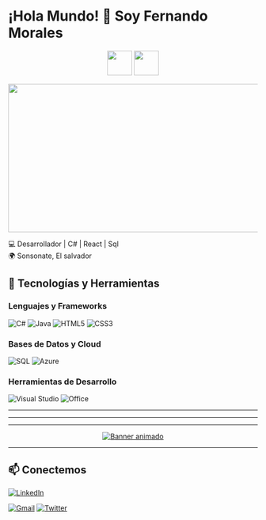  # ¡Hola Mundo! 👾 Soy Fernando Morales
<p align="center">
 
  <img src="https://media1.giphy.com/media/XAxylRMCdpbEWUAvr8/giphy.gif?cid=6c09b952mhplset832recvz1757qg484jjmbrbv8a8jdi0ua&ep=v1_internal_gif_by_id&rid=giphy.gif&ct=s" width="50"> 
  <img src="https://media.giphy.com/media/ln7z2eWriiQAllfVcn/giphy.gif" width="50"> 
 
</p>

 <img src="https://images.pexels.com/photos/276452/pexels-photo-276452.jpeg?auto=compress&cs=tinysrgb&w=600" width="600" height="300">


💻 Desarrollador  | C# | React | Sql  
🌍 Sonsonate, El salvador  



## 🚀 **Tecnologías y Herramientas**

### **Lenguajes y Frameworks**
![C#](https://img.shields.io/badge/C%23-239120?style=for-the-badge&logo=c-sharp&logoColor=white)
![Java](https://img.shields.io/badge/Java-ED8B00?style=for-the-badge&logo=openjdk&logoColor=white)
![HTML5](https://img.shields.io/badge/HTML5-E34F26?style=for-the-badge&logo=html5&logoColor=white)
![CSS3](https://img.shields.io/badge/CSS3-1572B6?style=for-the-badge&logo=css3&logoColor=white)

### **Bases de Datos y Cloud**
![SQL](https://img.shields.io/badge/SQL-CC2927?style=for-the-badge&logo=microsoft-sql-server&logoColor=white)
![Azure](https://img.shields.io/badge/Azure-0089D6?style=for-the-badge&logo=microsoft-azure&logoColor=white)

### **Herramientas de Desarrollo**
![Visual Studio](https://img.shields.io/badge/Visual_Studio-5C2D91?style=for-the-badge&logo=visual-studio&logoColor=white)
![Office](https://img.shields.io/badge/Microsoft_Office-D83B01?style=for-the-badge&logo=microsoft-office&logoColor=white)


---


---





---






<!-- Iconos flotantes -->

<!-- Banderín interactivo -->
<p align="center">
  <a href="https://git.io/typing-svg">
    <img src="https://readme-typing-svg.demolab.com?font=Fira+Code&weight=600&size=24&duration=2000&pause=500&color=1E90FF&center=true&vCenter=true&width=500&lines=¡Bienvenido+a+mi+perfil!;Espero+que+te+gusten+mis+proyectos" alt="Banner animado" />
  </a>
</p>

---

## 📫 **Conectemos**



[![LinkedIn](https://img.shields.io/badge/LinkedIn-0A66C2?style=for-the-badge&logo=linkedin&logoColor=white)](https://www.linkedin.com/in/luis-fernando-morales-p%EF%BF%BDrez-58283b35a/)

[![Gmail](https://img.shields.io/badge/-Gmail-D14836?style=for-the-badge&logo=gmail&logoColor=white)](mailto:tu.email@ejemplo.com)
[![Twitter](https://img.shields.io/badge/-Twitter-1DA1F2?style=for-the-badge&logo=twitter&logoColor=white)](https://twitter.com/TU_USUARIO)







<!---
FernandoMorales252/FernandoMorales252 is a ✨ special ✨ repository because its `README.md` (this file) appears on your GitHub profile.
You can click the Preview link to take a look at your changes.
--->
